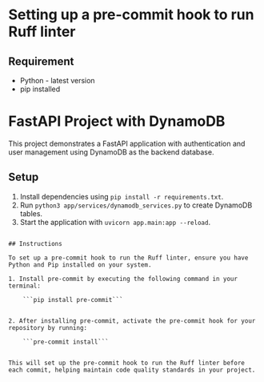 
# Setting up a pre-commit hook to run Ruff linter

## Requirement

- Python - latest version
- pip installed

# FastAPI Project with DynamoDB

This project demonstrates a FastAPI application with authentication and user management using DynamoDB as the backend database.

## Setup

1. Install dependencies using `pip install -r requirements.txt`.
2. Run `python3 app/services/dynamodb_services.py` to create DynamoDB tables.
4. Start the application with `uvicorn app.main:app --reload`.

<!-- ## Endpoints

### `/user/signup/`
**Method:** `POST`  
**Description:** Register a new user.

**Request Body:**
```json
{
  "username": "new_user",
  "email": "new_user@example.com",
  "password": "secure_password"
}
```

### `/user/login/`
**Method:** `POST`  
**Description:** Log in with username and password, and receive a JWT token.

**Request Body:**
```json
{
  "username": "new_user",
  "password": "secure_password"
}
```

### `/user/settings/`
**Method:** `POST`  
**Description:** Update user settings.

**Request Body:**
```json
{
  "username": "new_user",
  "settings": {
    "name": "new_user",
    "company": "xyz"
  }
} -->
```

## Instructions

To set up a pre-commit hook to run the Ruff linter, ensure you have Python and Pip installed on your system.

1. Install pre-commit by executing the following command in your terminal:

    ```pip install pre-commit```


2. After installing pre-commit, activate the pre-commit hook for your repository by running:

    ```pre-commit install```


This will set up the pre-commit hook to run the Ruff linter before each commit, helping maintain code quality standards in your project.

